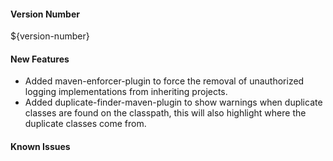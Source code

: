 #### Version Number
${version-number}

#### New Features  
- Added maven-enforcer-plugin to force the removal of unauthorized logging implementations from inheriting projects.
- Added duplicate-finder-maven-plugin to show warnings when duplicate classes are found on the classpath, this will also highlight where the duplicate classes come from.

#### Known Issues
